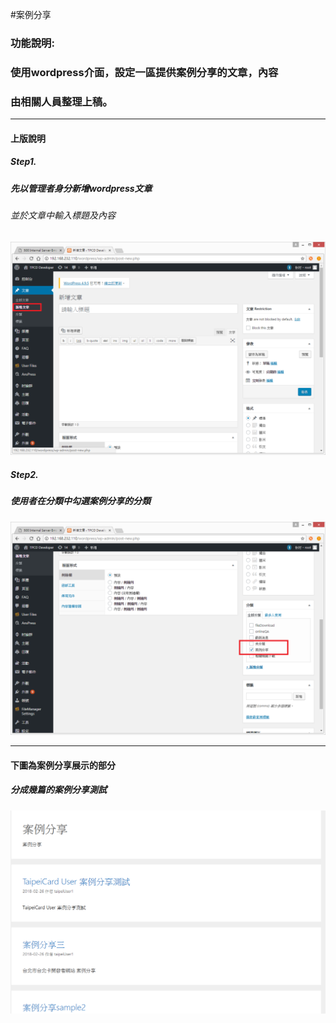 #案例分享





###   功能說明:
### 使用wordpress介面，設定一區提供案例分享的文章，內容
### 由相關人員整理上稿。


**********************************


####  上版說明

##### Step1.
#####    先以管理者身分新增wordpress文章
######    並於文章中輸入標題及內容
![新增文章](addPaper.png)

##### Step2.
#####    使用者在分類中勾選案例分享的分類
![新增文章](addPaper2.png)


***********************************
#### 下圖為案例分享展示的部分
##### 分成幾篇的案例分享測試

![案例分享](share.png)






